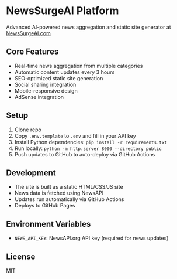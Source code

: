 # NewsSurgeAI Platform

Advanced AI-powered news aggregation and static site generator at [NewsSurgeAI.com](https://nsmrkcreations.github.io/ai-news-automation)

## Core Features

- Real-time news aggregation from multiple categories
- Automatic content updates every 3 hours
- SEO-optimized static site generation
- Social sharing integration
- Mobile-responsive design
- AdSense integration

## Setup

1. Clone repo  
2. Copy `.env.template` to `.env` and fill in your API key  
3. Install Python dependencies: `pip install -r requirements.txt`  
4. Run locally: `python -m http.server 8000 --directory public`
5. Push updates to GitHub to auto-deploy via GitHub Actions

## Development

- The site is built as a static HTML/CSS/JS site
- News data is fetched using NewsAPI
- Updates run automatically via GitHub Actions
- Deploys to GitHub Pages

## Environment Variables

- `NEWS_API_KEY`: NewsAPI.org API key (required for news updates)

## License

MIT
